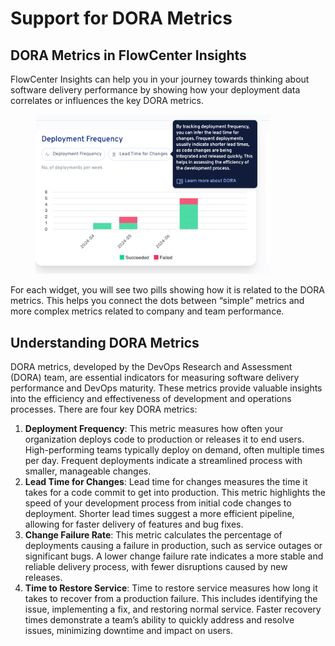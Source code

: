 # Support for DORA Metrics

## DORA Metrics in FlowCenter Insights

FlowCenter Insights can help you in your journey towards thinking about software delivery performance by showing how your deployment data correlates or influences the key DORA metrics.

<div align="left"><figure><img src="../../../.gitbook/assets/image (5) (1) (1) (1) (1) (1) (1) (1) (1) (1) (1) (1).png" alt="" width="375"><figcaption></figcaption></figure></div>

For each widget, you will see two pills showing how it is related to the DORA metrics. This helps you connect the dots between “simple” metrics and more complex metrics related to company and team performance.

## Understanding DORA Metrics

DORA metrics, developed by the DevOps Research and Assessment (DORA) team, are essential indicators for measuring software delivery performance and DevOps maturity. These metrics provide valuable insights into the efficiency and effectiveness of development and operations processes. There are four key DORA metrics:

1. **Deployment Frequency**: This metric measures how often your organization deploys code to production or releases it to end users. High-performing teams typically deploy on demand, often multiple times per day. Frequent deployments indicate a streamlined process with smaller, manageable changes.
2. **Lead Time for Changes**: Lead time for changes measures the time it takes for a code commit to get into production. This metric highlights the speed of your development process from initial code changes to deployment. Shorter lead times suggest a more efficient pipeline, allowing for faster delivery of features and bug fixes.
3. **Change Failure Rate**: This metric calculates the percentage of deployments causing a failure in production, such as service outages or significant bugs. A lower change failure rate indicates a more stable and reliable delivery process, with fewer disruptions caused by new releases.
4. **Time to Restore Service**: Time to restore service measures how long it takes to recover from a production failure. This includes identifying the issue, implementing a fix, and restoring normal service. Faster recovery times demonstrate a team’s ability to quickly address and resolve issues, minimizing downtime and impact on users.

&#x20;

&#x20;
